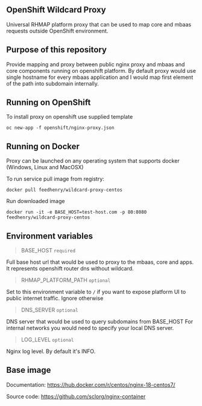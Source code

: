 ## OpenShift Wildcard Proxy

Universal RHMAP platform proxy that can be used to map core and 
mbaas requests outside OpenShift environment.

## Purpose of this repository

Provide mapping and proxy between public nginx proxy and
mbaas and core components running on openshift platform.
By default proxy would use single hostname for every mbaas application 
and I would map first element of the path into subdomain internally.

## Running on OpenShift

To install proxy on openshift use supplied template

    oc new-app -f openshift/nginx-proxy.json

## Running on Docker

Proxy can be launched on any operating system that supports docker (Windows, Linux and MacOSX)

To run service pull image from registry:

    docker pull feedhenry/wildcard-proxy-centos

Run downloaded image 

    docker run -it -e BASE_HOST=test-host.com -p 80:8080 feedhenry/wildcard-proxy-centos

## Environment variables


>  BASE_HOST `required`

Full base host url that would be used to proxy to the mbaas, core and apps.
It represents openshift router dns without wildcard.

> RHMAP_PLATFORM_PATH `optional`

Set to this environment variable to  `/` if you want to expose platform UI 
to public internet traffic. Ignore otherwise

> DNS_SERVER `optional`

DNS server that would be used to query subdomains from BASE_HOST 
For internal networks you would need to specify your local DNS server.

> LOG_LEVEL `optional` 

Nginx log level. By default it's INFO.

## Base image

Documentation:
https://hub.docker.com/r/centos/nginx-18-centos7/

Source code:
https://github.com/sclorg/nginx-container